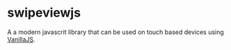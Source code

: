 # swipeviewjs


A a modern javascrit library that can be used on touch based devices using [VanillaJS](http://vanilla-js.com/ "vanillaJS").
